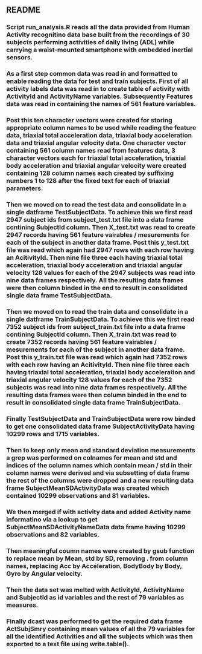 ## README

### Script run_analysis.R reads all the data provided from Human Activity recognitino data base built from the recordings of 30 subjects performing activities of daily living (ADL) while carrying a waist-mounted smartphone with embedded inertial sensors.

### As a first step common data was read in and formatted to enable reading the data for test and train subjects. First of all activity labels data was read in to create table of activity with ActivityId and ActivityName variables. Subsequently Features data was read in containing the names of 561 feature variables.

### Post this ten character vectors were created for storing appropriate column names to be used while reading the feature data, triaxial total acceleration data, triaxial body acceleration data and triaxial angular velocity data. One character vector containing 561 column names read from features data, 3 character vectors each for triaxial total acceleration, triaxial body acceleration and triaxial angular velocity were created containing 128 column names each created by suffixing numbers 1 to 128 after the fixed text for each of triaxial parameters.

### Then we moved on to read the test data and consolidate in a single datframe TestSubjectData. To achieve this we first read 2947 subject ids from subject_test.txt file into a data frame contining SubjectId column. Then X_test.txt was read to create 2947 records having 561 feature vairables / mesurements for each of the subject in another data frame. Post this y_test.txt file was read which again had 2947 rows with each row having an AcitivityId. Then nine file three each having triaxial total acceleration, triaxial body acceleration and triaxial angular velocity 128 values for each of the 2947 subjects was read into nine data frames respectively. All the resulting data frames were then column binded in the end to result in consolidated single data frame TestSubjectData. 

### Then we moved on to read the train data and consolidate in a single datframe TrainSubjectData. To achieve this we first read 7352 subject ids from subject_train.txt file into a data frame contining SubjectId column. Then X_train.txt was read to create 7352 records having 561 feature vairables / mesurements for each of the subject in another data frame. Post this y_train.txt file was read which again had 7352 rows with each row having an AcitivityId. Then nine file three each having triaxial total acceleration, triaxial body acceleration and triaxial angular velocity 128 values for each of the 7352 subjects was read into nine data frames respectively. All the resulting data frames were then column binded in the end to result in consolidated single data frame TrainSubjectData.

### Finally TestSubjectData and TrainSubjectData were row binded to get one consolidated data frame SubjectActivityData having 10299 rows and 1715 variables.

### Then to keep only mean and standard deviation measurements a grep was performed on colnames for mean and std and indices of the column names which contain mean / std in their column names were derived and via subsetting of data frame the rest of the columns were dropped and a new resulting data frame SubjectMeanSDActivityData was created which contained 10299 observations and 81 variables. 

### We then merged if with activity data and added Activity name informatino via a lookup to get SubjectMeanSDActivityNameData data frame having 10299 observations and 82 variables.

### Then meaningful coumn names were created by gsub function to replace mean by Mean, std by SD, removing . from column names, replacing Acc by Acceleration, BodyBody by Body, Gyro by Angular velocity.

### Then the data set was melted with ActivityId, ActivityName and SubjectId as id variables and the rest of 79 variables as measures.

### Finally dcast was performed to get the required data frame ActSubjSmry containing mean values of all the 79 variables for all the identified Activities and all the subjects which was then exported to a text file using write.table().
